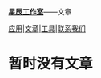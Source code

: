 [**星辰工作室**](https://schlibra.github.io/Stars-Studios)——文章

[应用](https://schlibra.github.io/Stars-Studios/application)|[文章](https://schlibra.github.io/Stars-Studios/article)|[工具](https://schlibra.github.io/Stars-Studios/other)|[联系我们](https://schlibra.github.io/Stars-Studios/catchus)

# 暂时没有文章

